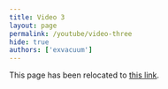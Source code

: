 ```yaml
---
title: Video 3
layout: page
permalink: /youtube/video-three
hide: true
authors: ['exvacuum']
---
```


<html>
<head>
    <script type="text/javascript">
        window.location.replace(".#video-three");
    </script>
</head>
<body>
<p>This page has been relocated to <a href=".#video-three">this link</a>.</p>
</body>
</html>